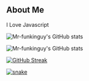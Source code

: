 

## About Me

I Love Javascript


![Mr-funkinguy's GitHub stats](https://github-readme-stats.vercel.app/api?username=Mr-funkinguy&theme=dark&show_icons=true)

![Mr-funkinguy's GitHub stats](https://github-readme-stats.vercel.app/api/top-langs/?username=Mr-funkinguy&hide=html,&hide_border=true)

[![GitHub Streak](https://streak-stats.demolab.com?user=Mr-funkinguy&theme=dark&hide_border=true&border_radius=15&background=45%2C1D1D1D%2C101010)](https://git.io/streak-stats)
      
<a href="https://discord.gg/SZtXnZxySk" target="_blank"><img src="https://github.com/Mr-funkinguy/funkinguy/blob/output/snake.svg" alt="snake"></a>



